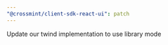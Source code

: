 ```yaml
---
"@crossmint/client-sdk-react-ui": patch
---
```


Update our twind implementation to use library mode

